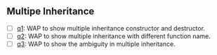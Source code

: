 ## Multipe Inheritance
- [ ] [q1](q1.cpp): WAP to show multiple inheritance constructor and destructor.
- [ ] [q2](q2.cpp): WAP to show multiple inheritance with different function name.
- [ ] [q3](q3.cpp): WAP to show the ambiguity in multiple inheritance.
